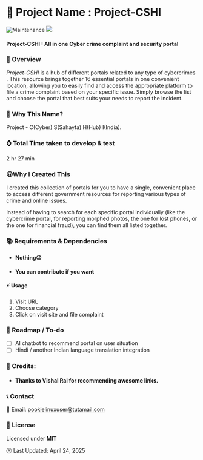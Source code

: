 
🚀 Project Name : Project-CSHI
===============

![Maintenance](https://img.shields.io/badge/Maintained%3F-yes-purple.svg)
<a href="https://github.com/gigachad80/grep-backURLs/issues"><img src="https://img.shields.io/badge/contributions-welcome-brightgreen.svg?style=flat"></a>

#### Project-CSHI : All in one Cyber crime complaint and security portal

### 📌 Overview


 *_Project-CSHI_* is a hub of different portals related to any type of cybercrimes . This resource brings together 16 essential portals in one convenient location, allowing you to easily find and access the appropriate platform to file a crime complaint based on your specific issue. Simply browse the list and choose the portal that best suits your needs to report the incident.

### 🤔 Why This Name?

Project - C(Cyber) S(Sahayta) H(Hub) I(India).


### ⌚ Total Time taken to develop & test

2 hr 27 min

### 🙃Why I Created This

 I created this collection of portals for you to have a single, convenient place to access different government resources for reporting various types of crime and online issues.

Instead of having to search for each specific portal individually (like the cybercrime portal, for reporting morphed photos, the one for lost phones, or the one for financial fraud), you can find them all listed together.

### 📚  Requirements & Dependencies

* #### Nothing😉
* #### You can contribute if you want 

#### ⚡ Usage

 1. Visit URL
 2. Choose category
 3. Click on visit site and file complaint


### 📝 Roadmap / To-do 

- [ ] AI chatbot to recommend portal on user situation
- [ ] Hindi / another Indian language translation integration 

### 💓 Credits:


 * #### Thanks to Vishal Rai for recommending awesome links.

### 📞 Contact

 📧 Email: pookielinuxuser@tutamail.com


### 📄 License

Licensed under **MIT**

🕒 Last Updated: April 24, 2025 
